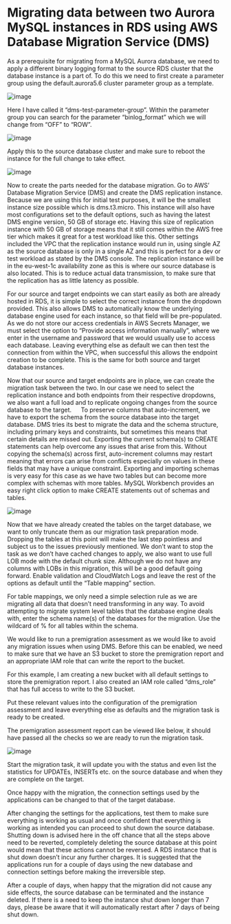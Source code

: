 # Migrating data between two Aurora MySQL instances in RDS using AWS Database Migration Service (DMS)

As a prerequisite for migrating from a MySQL Aurora database, we need to apply a different binary logging format to the source RDS cluster that the database instance is a part of. To do this we need to first create a parameter group using the default.aurora5.6 cluster parameter group as a template.

![image](https://user-images.githubusercontent.com/70777733/143592572-b3d1ef25-99f6-47be-848e-32c8db369d6a.png)

Here I have called it “dms-test-parameter-group”. Within the parameter group you can search for the parameter “binlog_format” which we will change from “OFF” to “ROW”.

![image](https://user-images.githubusercontent.com/70777733/143592672-975a7219-f3c9-4d67-955c-d4f0b4c7d02a.png)

Apply this to the source database cluster and make sure to reboot the instance for the full change to take effect.

![image](https://user-images.githubusercontent.com/70777733/143592736-56512262-6cf7-4a31-8770-3fe1ae00487f.png)

Now to create the parts needed for the database migration. Go to AWS’ Database Migration Service (DMS) and create the DMS replication instance. 
Because we are using this for initial test purposes, it will be the smallest instance size possible which is dms.t3.micro. This instance will also have most configurations set to the default options, such as having the latest DMS engine version, 50 GB of storage etc. 
Having this size of replication instance with 50 GB of storage means that it still comes within the AWS free tier which makes it great for a test workload like this. 
Other settings included the VPC that the replication instance would run in, using single AZ as the source database is only in a single AZ and this is perfect for a dev or test workload as stated by the DMS console. The replication instance will be in the eu-west-1c availability zone as this is where our source database is also located. This is to reduce actual data transmission, to make sure that the replication has as little latency as possible.

For our source and target endpoints we can start easily as both are already hosted in RDS, it is simple to select the correct instance from the dropdown provided. This also allows DMS to automatically know the underlying database engine used for each instance, so that field will be pre-populated. 
As we do not store our access credentials in AWS Secrets Manager, we must select the option to “Provide access information manually”, where we enter in the username and password that we would usually use to access each database. Leaving everything else as default we can then test the connection from within the VPC, when successful this allows the endpoint creation to be complete. This is the same for both source and target database instances.

Now that our source and target endpoints are in place, we can create the migration task between the two. In our case we need to select the replication instance and both endpoints from their respective dropdowns, we also want a full load and to replicate ongoing changes from the source database to the target.
 
To preserve columns that auto-increment, we have to export the schema from the source database into the target database. DMS tries its best to migrate the data and the schema structure, including primary keys and constraints, but sometimes this means that certain details are missed out. Exporting the current schema(s) to CREATE statements can help overcome any issues that arise from this. 
Without copying the schema(s) across first, auto-increment columns may restart meaning that errors can arise from conflicts especially on values in these fields that may have a unique constraint. Exporting and importing schemas is very easy for this case as we have two tables but can become more complex with schemas with more tables. MySQL Workbench provides an easy right click option to make CREATE statements out of schemas and tables.
 
![image](https://user-images.githubusercontent.com/70777733/143592790-ab03ac1c-9997-4cb0-9e65-0848d06c3e15.png)

Now that we have already created the tables on the target database, we want to only truncate them as our migration task preparation mode. Dropping the tables at this point will make the last step pointless and subject us to the issues previously mentioned. We don’t want to stop the task as we don’t have cached changes to apply, we also want to use full LOB mode with the default chunk size. Although we do not have any columns with LOBs in this migration, this will be a good default going forward. Enable validation and CloudWatch Logs and leave the rest of the options as default until the “Table mapping” section. 

For table mappings, we only need a simple selection rule as we are migrating all data that doesn’t need transforming in any way. To avoid attempting to migrate system level tables that the database engine deals with, enter the schema name(s) of the databases for the migration. Use the wildcard of % for all tables within the schema.

We would like to run a premigration assessment as we would like to avoid any migration issues when using DMS. Before this can be enabled, we need to make sure that we have an S3 bucket to store the premigration report and an appropriate IAM role that can write the report to the bucket. 

For this example, I am creating a new bucket with all default settings to store the premigration report.
I also created an IAM role called “dms_role” that has full access to write to the S3 bucket.


Put these relevant values into the configuration of the premigration assessment and leave everything else as defaults and the migration task is ready to be created.

The premigration assessment report can be viewed like below, it should have passed all the checks so we are ready to run the migration task.

![image](https://user-images.githubusercontent.com/70777733/143592936-413e56d2-e62c-48c1-82af-6afc0f8678e7.png)

Start the migration task, it will update you with the status and even list the statistics for UPDATEs, INSERTs etc. on the source database and when they are complete on the target.

Once happy with the migration, the connection settings used by the applications can be changed to that of the target database.

After changing the settings for the applications, test them to make sure everything is working as usual and once confident that everything is working as intended you can proceed to shut down the source database. Shutting down is advised here in the off chance that all the steps above need to be reverted, completely deleting the source database at this point would mean that these actions cannot be reversed. A RDS instance that is shut down doesn’t incur any further charges. It is suggested that the applications run for a couple of days using the new database and connection settings before making the irreversible step.

After a couple of days, when happy that the migration did not cause any side effects, the source database can be terminated and the instance deleted. If there is a need to keep the instance shut down longer than 7 days, please be aware that it will automatically restart after 7 days of being shut down.
